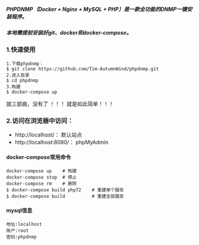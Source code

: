 ##### PHPDNMP（Docker + Nginx + MySQL + PHP）是一款全功能的DNMP一键安装程序。
##### 本地需提前安装好git、docker和docker-compose。
### 1.快速使用
```php模式 
1.下载phpdnmp：
$ git clone https://github.com/Tim-AutumnWind/phpdnmp.git
2.进入目录
$ cd phpdnmp
3.构建
$ docker-compose up
``` 
就三部曲，没有了 ！！！ 就是如此简单！！！

###   2.访问在浏览器中访问：
*   http://localhost/： 默认站点
*   http://localhost:8080/： phpMyAdmin

#### docker-compose常用命令
```php模式 
docker-compose up    # 构建
docker-compose stop  # 停止
docker-compose rm    # 删除
$ docker-compose build php72    # 重建单个服务
$ docker-compose build          # 重建全部服务
``` 

#### mysql信息
```
地址:localhost
账户:root
密码:phpdnmp
``` 





